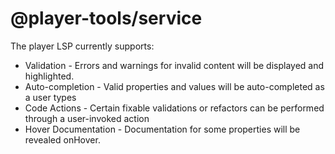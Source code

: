# @player-tools/service

The player LSP currently supports: 

* Validation - Errors and warnings for invalid content will be displayed and highlighted.
* Auto-completion - Valid properties and values will be auto-completed as a user types
* Code Actions - Certain fixable validations or refactors can be performed through a user-invoked action
* Hover Documentation - Documentation for some properties will be revealed onHover.